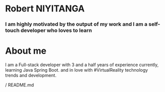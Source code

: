 # Robert NIYITANGA  


###  I am highly motivated by the output of my work and I am a self-touch developer who loves to learn

# About me

I am a Full-stack developer with 3 and a half years of experience currently, learning Java Spring Boot.  and in love with #VirtualReality  technology trends and  development.


/  README.md
